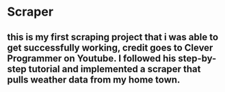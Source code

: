 # Scraper

## this is my first scraping project that i was able to get successfully working, credit goes to Clever Programmer on Youtube. I followed his step-by-step tutorial and implemented a scraper that pulls weather data from my home town.
